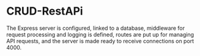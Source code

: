 # CRUD-RestAPi
The Express server is configured, linked to a database, middleware for request processing and logging is defined, routes are put up for managing API requests, and the server is made ready to receive connections on  port 4000.


